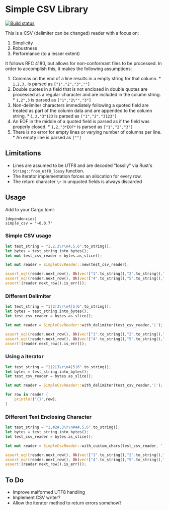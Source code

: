# Simple CSV Library
[![Build status](https://api.travis-ci.org/daramos/simple_csv.png)](https://travis-ci.org/daramos/simple_csv)

This is a CSV (delimiter can be changed) reader with a focus on:
  1. Simplicity
  2. Robustness
  3. Performance (to a lesser extent)

It follows RFC 4180, but allows for non-conformant files to be processed. 
In order to accomplish this, it makes the following assumptions:

  1. Commas on the end of a line results in a empty string for that column.
    * `1,2,3,` is parsed as `["1","2","3",""]`
  2. Double quotes in a field that is not enclosed in double quotes are processed as a regular character and are included in the column string.
    * `1,2",3` is parsed as `["1","2\"","3"]`
  3. Non-delimiter characters immediately following a quoted field are treated as part of the column data and are appended to the column string.
    * `1,2,"3"123` is parsed as `["1","2","3123"]`
  4. An EOF in the middle of a quoted field is parsed as if the field was properly closed.
    * `1,2,"3*EOF*` is parsed as `["1","2","3"]`
  5. There is no error for empty lines or varying number of columns per line.
    * An empty line is parsed as `[""]`

## Limitations
  * Lines are assumed to be UTF8 and are decoded "lossily" via Rust's `String::from_utf8_lossy` function.
  * The iterator implementation forces an allocation for every row.
  * The return character `\r` in unquoted fields is always discarded

## Usage
Add to your Cargo.toml:

```
[dependencies]
simple_csv = "~0.0.7"
```

### Simple CSV usage
```rust
let test_string = "1,2,3\r\n4,5,6".to_string();
let bytes = test_string.into_bytes();
let mut test_csv_reader = bytes.as_slice();

let mut reader = SimpleCsvReader::new(test_csv_reader);

assert_eq!(reader.next_row(), Ok(vec!["1".to_string(),"2".to_string(),"3".to_string()].as_slice()));
assert_eq!(reader.next_row(), Ok(vec!["4".to_string(),"5".to_string(),"6".to_string()].as_slice()));
assert!(reader.next_row().is_err());
```
### Different Delimiter
```rust
let test_string = "1|2|3\r\n4|5|6".to_string();
let bytes = test_string.into_bytes();
let test_csv_reader = bytes.as_slice();

let mut reader = SimpleCsvReader::with_delimiter(test_csv_reader,'|');

assert_eq!(reader.next_row(), Ok(vec!["1".to_string(),"2".to_string(),"3".to_string()].as_slice()));
assert_eq!(reader.next_row(), Ok(vec!["4".to_string(),"5".to_string(),"6".to_string()].as_slice()));
assert!(reader.next_row().is_err());
```

### Using a iterator
```rust
let test_string = "1|2|3\r\n4|5|6".to_string();
let bytes = test_string.into_bytes();
let test_csv_reader = bytes.as_slice();

let mut reader = SimpleCsvReader::with_delimiter(test_csv_reader,'|');

for row in reader {
	println!("{}",row);
}
```

### Different Text Enclosing Character
```rust
let test_string = "1,#2#,3\r\n#4#,5,6".to_string();
let bytes = test_string.into_bytes();
let test_csv_reader = bytes.as_slice();

let mut reader = SimpleCsvReader::with_custom_chars(test_csv_reader, ',', '#', '\n');

assert_eq!(reader.next_row(), Ok(vec!["1".to_string(),"2".to_string(),"3".to_string()].as_slice()));
assert_eq!(reader.next_row(), Ok(vec!["4".to_string(),"5".to_string(),"6".to_string()].as_slice()));
assert!(reader.next_row().is_err());
```

## To Do

  * Improve malformed UTF8 handling
  * Implement CSV writer?
  * Allow the iterator method to return errors somehow?
  

